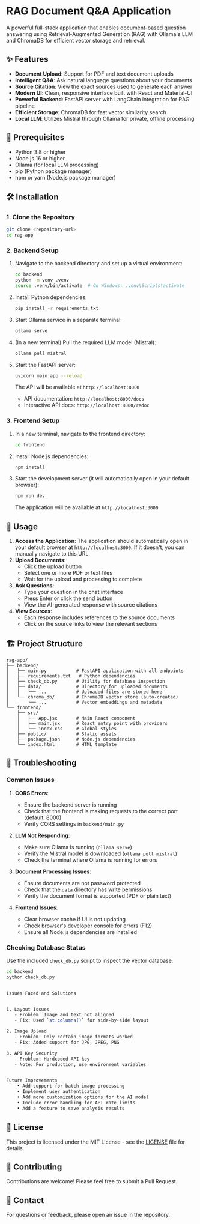 # RAG Document Q&A Application

A powerful full-stack application that enables document-based question answering using Retrieval-Augmented Generation (RAG) with Ollama's LLM and ChromaDB for efficient vector storage and retrieval.

## ✨ Features

- **Document Upload**: Support for PDF and text document uploads
- **Intelligent Q&A**: Ask natural language questions about your documents
- **Source Citation**: View the exact sources used to generate each answer
- **Modern UI**: Clean, responsive interface built with React and Material-UI
- **Powerful Backend**: FastAPI server with LangChain integration for RAG pipeline
- **Efficient Storage**: ChromaDB for fast vector similarity search
- **Local LLM**: Utilizes Mistral through Ollama for private, offline processing

## 🚀 Prerequisites

- Python 3.8 or higher
- Node.js 16 or higher
- Ollama (for local LLM processing)
- pip (Python package manager)
- npm or yarn (Node.js package manager)

## 🛠️ Installation

### 1. Clone the Repository

```bash
git clone <repository-url>
cd rag-app
```

### 2. Backend Setup

1. Navigate to the backend directory and set up a virtual environment:
   ```bash
   cd backend
   python -m venv .venv
   source .venv/bin/activate  # On Windows: .venv\Scripts\activate
   ```

2. Install Python dependencies:
   ```bash
   pip install -r requirements.txt
   ```

3. Start Ollama service in a separate terminal:
   ```bash
   ollama serve
   ```

4. (In a new terminal) Pull the required LLM model (Mistral):
   ```bash
   ollama pull mistral
   ```

5. Start the FastAPI server:
   ```bash
   uvicorn main:app --reload
   ```
   The API will be available at `http://localhost:8000`
   - API documentation: `http://localhost:8000/docs`
   - Interactive API docs: `http://localhost:8000/redoc`

### 3. Frontend Setup

1. In a new terminal, navigate to the frontend directory:
   ```bash
   cd frontend
   ```

2. Install Node.js dependencies:
   ```bash
   npm install
   ```

3. Start the development server (it will automatically open in your default browser):
   ```bash
   npm run dev
   ```
   The application will be available at `http://localhost:3000`

## 🎯 Usage

1. **Access the Application**: The application should automatically open in your default browser at `http://localhost:3000`. If it doesn't, you can manually navigate to this URL.
2. **Upload Documents**:
   - Click the upload button
   - Select one or more PDF or text files
   - Wait for the upload and processing to complete
3. **Ask Questions**:
   - Type your question in the chat interface
   - Press Enter or click the send button
   - View the AI-generated response with source citations
4. **View Sources**:
   - Each response includes references to the source documents
   - Click on the source links to view the relevant sections

## 🏗️ Project Structure

```
rag-app/
├── backend/
│   ├── main.py           # FastAPI application with all endpoints
│   ├── requirements.txt   # Python dependencies
│   ├── check_db.py       # Utility for database inspection
│   ├── data/             # Directory for uploaded documents
│   │   └── ...           # Uploaded files are stored here
│   └── chroma_db/        # ChromaDB vector store (auto-created)
│       └── ...           # Vector embeddings and metadata
└── frontend/
    ├── src/
    │   ├── App.jsx       # Main React component
    │   ├── main.jsx      # React entry point with providers
    │   └── index.css     # Global styles
    ├── public/           # Static assets
    ├── package.json      # Node.js dependencies
    └── index.html        # HTML template
```

## 🔧 Troubleshooting

### Common Issues

1. **CORS Errors**:
   - Ensure the backend server is running
   - Check that the frontend is making requests to the correct port (default: 8000)
   - Verify CORS settings in `backend/main.py`

2. **LLM Not Responding**:
   - Make sure Ollama is running (`ollama serve`)
   - Verify the Mistral model is downloaded (`ollama pull mistral`)
   - Check the terminal where Ollama is running for errors

3. **Document Processing Issues**:
   - Ensure documents are not password protected
   - Check that the `data` directory has write permissions
   - Verify the document format is supported (PDF or plain text)

4. **Frontend Issues**:
   - Clear browser cache if UI is not updating
   - Check browser's developer console for errors (F12)
   - Ensure all Node.js dependencies are installed

### Checking Database Status

Use the included `check_db.py` script to inspect the vector database:

```bash
cd backend
python check_db.py


Issues Faced and Solutions


1. Layout Issues
   - Problem: Image and text not aligned
   - Fix: Used `st.columns()` for side-by-side layout

2. Image Upload
   - Problem: Only certain image formats worked
   - Fix: Added support for JPG, JPEG, PNG

3. API Key Security
   - Problem: Hardcoded API key
   - Note: For production, use environment variables


Future Improvements
    • Add support for batch image processing
    • Implement user authentication
    • Add more customization options for the AI model
    • Include error handling for API rate limits
    • Add a feature to save analysis results
```

## 📝 License

This project is licensed under the MIT License - see the [LICENSE](LICENSE) file for details.

## 🤝 Contributing

Contributions are welcome! Please feel free to submit a Pull Request.

## 📧 Contact

For questions or feedback, please open an issue in the repository.
